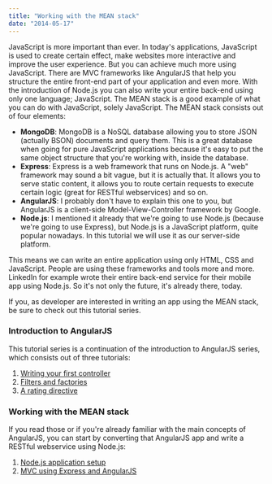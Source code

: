 ```yaml
---
title: "Working with the MEAN stack"
date: "2014-05-17"
---
```


JavaScript is more important than ever. In today's applications, JavaScript is used to create certain effect, make websites more interactive and improve the user experience. But you can achieve much more using JavaScript. There are MVC frameworks like AngularJS that help you structure the entire front-end part of your application and even more. With the introduction of Node.js you can also write your entire back-end using only one language; JavaScript. The MEAN stack is a good example of what you can do with JavaScript, solely JavaScript. The MEAN stack consists out of four elements:

- **MongoDB**: MongoDB is a NoSQL database allowing you to store JSON (actually BSON) documents and query them. This is a great database when going for pure JavaScript applications because it's easy to put the same object structure that you're working with, inside the database.
- **Express**: Express is a web framework that runs on Node.js. A "web" framework may sound a bit vague, but it is actually that. It allows you to serve static content, it allows you to route certain requests to execute certain logic (great for RESTful webservices) and so on.
- **AngularJS**: I probably don't have to explain this one to you, but AngularJS is a client-side Model-View-Controller framework by Google.
- **Node.js**: I mentioned it already that we're going to use Node.js (because we're going to use Express), but Node.js is a JavaScript platform, quite popular nowadays. In this tutorial we will use it as our server-side platform.

This means we can write an entire application using only HTML, CSS and JavaScript. People are using these frameworks and tools more and more. LinkedIn for example wrote their entire back-end service for their mobile app using Node.js. So it's not only the future, it's already there, today.

If you, as developer are interested in writing an app using the MEAN stack, be sure to check out this tutorial series.

### Introduction to AngularJS

This tutorial series is a continuation of the introduction to AngularJS series, which consists out of three tutorials:

1. [Writing your first controller](http://wordpress.g00glen00b.be/introduction-angularjs-controller/ "An introduction to AngularJS: Writing your first controller")
2. [Filters and factories](http://wordpress.g00glen00b.be/introduction-angularjs-filter-factory)
3. [A rating directive](http://wordpress.g00glen00b.be/introduction-angularjs-directives)

### Working with the MEAN stack

If you read those or if you're already familiar with the main concepts of AngularJS, you can start by converting that AngularJS app and write a RESTful webservice using Node.js:

1. [Node.js application setup](http://wordpress.g00glen00b.be/mean-application-setup/)
2. [MVC using Express and AngularJS](http://wordpress.g00glen00b.be/mean-mvc/)
